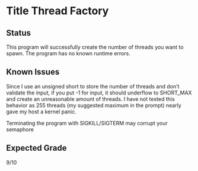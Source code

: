 # Title Thread Factory
## Status
This program will successfully create the number of threads you want to spawn. The program has no known runtime errors.
## Known Issues
Since I use an unsigned short to store the number of threads and don't validate the input, if you put -1 for input, it should underflow to SHORT_MAX and create an unreasonable amount of threads. I have not tested this behavior as 255 threads (my suggested maximum in the prompt) nearly gave my host a kernel panic.

Terminating the program with SIGKILL/SIGTERM may corrupt your semaphore
## Expected Grade
9/10
